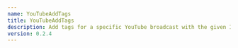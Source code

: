 ```yaml
---
name: YouTubeAddTags
title: YouTubeAddTags
description: Add tags for a specific YouTube broadcast with the given ID
version: 0.2.4
---
```

